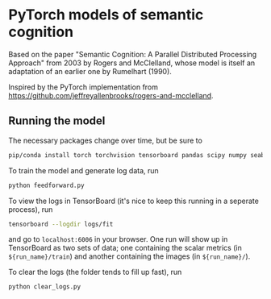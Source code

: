 # PyTorch models of semantic cognition

Based on the paper "Semantic Cognition: A Parallel Distributed Processing Approach" from 2003 by Rogers and McClelland, whose model is itself an adaptation of an earlier one by Rumelhart (1990).

Inspired by the PyTorch implementation from https://github.com/jeffreyallenbrooks/rogers-and-mcclelland.

## Running the model

The necessary packages change over time, but be sure to

```bash
pip/conda install torch torchvision tensorboard pandas scipy numpy seaborn scikit-learn matplotlib
```

To train the model and generate log data, run

```python
python feedforward.py
```

To view the logs in TensorBoard (it's nice to keep this running in a seperate process), run

```bash
tensorboard --logdir logs/fit
```

and go to `localhost:6006` in your browser. One run will show up in TensorBoard as two sets of data; one containing the scalar metrics (in `${run_name}/train`) and another containing the images (in `${run_name}/`).

To clear the logs (the folder tends to fill up fast), run

```bash
python clear_logs.py
```
